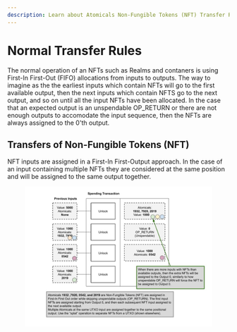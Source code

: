```yaml
---
description: Learn about Atomicals Non-Fungible Tokens (NFT) Transfer Rules
---
```


# Normal Transfer Rules

The normal operation of an NFTs such as Realms and contaners is using First-In First-Out (FIFO) allocations from inputs to outputs. The way to imagine as the the earliest inputs which contain NFTs will go to the first available output, then the next inputs which contain NFTS go to the next output, and so on until all the input NFTs have been allocated. In the case that an expected output is an unspendable OP\_RETURN or there are not enough outputs to accomodate the input sequence, then the NFTs are always assigned to the 0'th output.

## Transfers of Non-Fungible Tokens (NFT)

NFT inputs are assigned in a First-In First-Output approach. In the case of an input containing multiple NFTs they are considered at the same position and will be assigned to the same output together.

<figure><img src="../.gitbook/assets/Transfers of Fungible Tokens (ARC20) (5).jpg" alt=""><figcaption></figcaption></figure>
